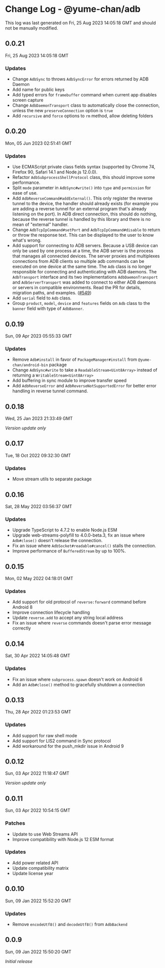 # Change Log - @yume-chan/adb

This log was last generated on Fri, 25 Aug 2023 14:05:18 GMT and should not be manually modified.

## 0.0.21
Fri, 25 Aug 2023 14:05:18 GMT

### Updates

- Change `AdbSync` to throws `AdbSyncError` for errors returned by ADB Daemon
- Add name for public keys
- Add typed errors for `framebuffer` command when current app disables screen capture
- Change `AdbDaemonTransport` class to automatically close the connection, unless the new `preserveConnection` option is `true`
- Add `recursive` and `force` options to `rm` method, allow deleting folders

## 0.0.20
Mon, 05 Jun 2023 02:51:41 GMT

### Updates

- Use ECMAScript private class fields syntax (supported by Chrome 74, Firefox 90, Safari 14.1 and Node.js 12.0.0).
- Refactor `AdbSubprocessShellProtocol` class, this should improve some performance.
- Split `mode` parameter in `AdbSync#write()` into `type` and `permission` for ease of use.
- Add `AdbReverseCommand#addExternal()`. This only register the reverse tunnel to the device, the handler should already exists (for example you are adding a reverse tunnel for an external program that's already listening on the port). In ADB direct connection, this should do nothing, because the reverse tunnel is handled by this library and there is no mean of "external" handler.
- Change `AdbTcpIpCommand#setPort` and `AdbTcpIpCommand#disable` to return or throw the response text. This can be displayed to the user to know what's wrong.
- Add support for connecting to ADB servers. Because a USB device can only be used by one process at a time, the ADB server is the process that manages all connected devices. The server proxies and multiplexes connections from ADB clients so multiple adb commands can be executed on one device at the same time. The `Adb` class is no longer responsible for connecting and authenticating with ADB daemons. The `AdbTransport` interface and its two implementations `AdbDaemonTransport` and `AdbServerTransport` was added to connect to either ADB daemons or servers in compatible environments. Read the PR for details, migration paths, and examples. ([#549](https://github.com/yume-chan/ya-webadb/pull/549))
- Add `serial` field to `Adb` class.
- Group `product`, `model`, `device` and `features` fields on `Adb` class to the `banner` field with type of `AdbBanner`.

## 0.0.19
Sun, 09 Apr 2023 05:55:33 GMT

### Updates

- Remove `Adb#install` in favor of `PackageManager#install` from `@yume-chan/android-bin` package
- Change `AdbSync#write` to take a `ReadableStream<Uint8Array>` instead of returning a `WritableStream<Uint8Array>`
- Add buffering in sync module to improve transfer speed
- Add `AdbReverseError` and `AdbReverseNotSupportedError` for better error handling in reverse tunnel command.

## 0.0.18
Wed, 25 Jan 2023 21:33:49 GMT

_Version update only_

## 0.0.17
Tue, 18 Oct 2022 09:32:30 GMT

### Updates

- Move stream utils to separate package

## 0.0.16
Sat, 28 May 2022 03:56:37 GMT

### Updates

- Upgrade TypeScript to 4.7.2 to enable Node.js ESM
- Upgrade web-streams-polyfill to 4.0.0-beta.3, fix an issue where `Adb#close()` doesn't release the connection.
- Fix an issue where `AdbSocket#readable#cancel()` stalls the connection.
- Improve performance of `BufferedStream` by up to 100%.

## 0.0.15
Mon, 02 May 2022 04:18:01 GMT

### Updates

- Add support for old protocol of `reverse:forward` command before Android 8
- Improve connection lifecycle handling
- Update `reverse.add` to accept any string local address
- Fix an issue where `reverse` commands doesn't parse error message correctly

## 0.0.14
Sat, 30 Apr 2022 14:05:48 GMT

### Updates

- Fix an issue where `subprocess.spawn` doesn't work on Android 6
- Add an `Adb#close()` method to gracefully shutdown a connection

## 0.0.13
Thu, 28 Apr 2022 01:23:53 GMT

### Updates

- Add support for raw shell mode
- Add support for LIS2 command in Sync protocol
- Add workaround for the push_mkdir issue in Android 9

## 0.0.12
Sun, 03 Apr 2022 11:18:47 GMT

_Version update only_

## 0.0.11
Sun, 03 Apr 2022 10:54:15 GMT

### Patches

- Update to use Web Streams API
- Improve compatibility with Node.js 12 ESM format

### Updates

- Add power related API
- Update compatibility matrix
- Update license year

## 0.0.10
Sun, 09 Jan 2022 15:52:20 GMT

### Updates

- Remove `encodeUtf8()` and `decodeUtf8()` from `AdbBackend`

## 0.0.9
Sun, 09 Jan 2022 15:50:20 GMT

_Initial release_

